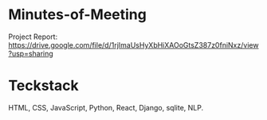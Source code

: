 # Minutes-of-Meeting

Project Report: https://drive.google.com/file/d/1rjImaUsHyXbHiXAOoGtsZ387z0fniNxz/view?usp=sharing

# Teckstack 

 HTML, CSS, JavaScript, Python, React, Django, sqlite, NLP.
 
 
